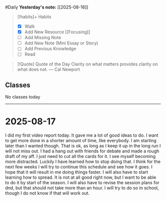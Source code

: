 #Daily
**Yesterday's note:** [[2025-08-16]]

> [!habits]+ Habits 
>- [x] Walk 
>- [x] Add New Resource [[Focusing]]
> - [ ] Add Missing Note
> - [ ] Add New Note (Mini Essay or Story)
> - [ ] Add Previous Knowledge  
> - [ ] Read

> [!Quote]  Quote of the Day
> Clarity on what matters provides clarity on what does not.
> — Cal Newport

## Classes 
No classes today

<hr>

# 2025-08-17


I did my first video report today. It gave me a lot of good ideas to do. I want to get more done in a shorter amount of time, like everybody. I am starting later than I wanted though. That is ok, as long as I keep it up in the long run I will not miss out. I had a hang out with friends for debate and made a rough draft of my aff. I just need to cut all the cards for it. I see myself becoming more distracted. Luckily I have learned how to stop doing that. I think for the next few weeks I will try to continue this schedule and see how it goes. I hope that it will result in me doing things faster. I will also have to start learning how to spread. It is not at all good right now, but I want to be able to do it by start of the season. I will also have to revise the session plans for dnd, but that should not take more than an hour. I will try to do so in school, though I do not know if that will work out. 